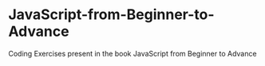 # JavaScript-from-Beginner-to-Advance
Coding Exercises present in the book JavaScript from Beginner to Advance
